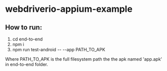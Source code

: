 # webdriverio-appium-example

## How to run:
1. cd end-to-end
2. npm i
3. npm run test-android -- --app PATH_TO_APK

Where PATH_TO_APK is the full filesystem path the the apk named 'app.apk' in end-to-end folder.
